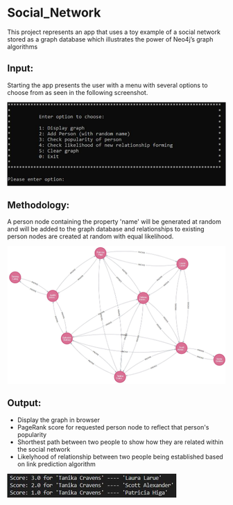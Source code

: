 # Social_Network
This project represents an app that uses a toy example of a social network stored as a graph database which illustrates the power of Neo4j’s graph algorithms

## Input:

Starting the app presents the user with a menu with several options to choose from as seen in the following screenshot.

![Alt text](./images/menu.JPG)

## Methodology:

A person node containing the property 'name' will be generated at random and will be added to the graph database and relationships to existing person nodes are created at random with equal likelihood.

![Alt text](./images/example_network.JPG)

## Output:

- Display the graph in browser
- PageRank score for requested person node to reflect that person's popularity
- Shorthest path between two people to show how they are related within the social network
- Likelyhood of relationship between two people being established based on link prediction algorithm

![Alt text](./images/link_prediction_scores.JPG)
